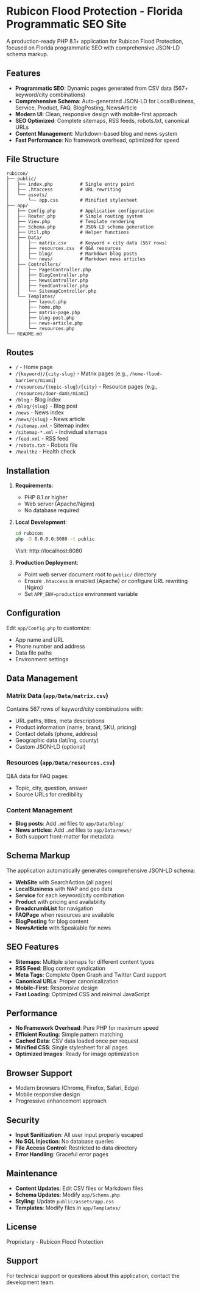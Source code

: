 # Rubicon Flood Protection - Florida Programmatic SEO Site

A production-ready PHP 8.1+ application for Rubicon Flood Protection, focused on Florida programmatic SEO with comprehensive JSON-LD schema markup.

## Features

- **Programmatic SEO**: Dynamic pages generated from CSV data (567+ keyword/city combinations)
- **Comprehensive Schema**: Auto-generated JSON-LD for LocalBusiness, Service, Product, FAQ, BlogPosting, NewsArticle
- **Modern UI**: Clean, responsive design with mobile-first approach
- **SEO Optimized**: Complete sitemaps, RSS feeds, robots.txt, canonical URLs
- **Content Management**: Markdown-based blog and news system
- **Fast Performance**: No framework overhead, optimized for speed

## File Structure

```
rubicon/
├── public/
│   ├── index.php          # Single entry point
│   ├── .htaccess          # URL rewriting
│   └── assets/
│       └── app.css        # Minified stylesheet
├── app/
│   ├── Config.php         # Application configuration
│   ├── Router.php         # Simple routing system
│   ├── View.php           # Template rendering
│   ├── Schema.php         # JSON-LD schema generation
│   ├── Util.php           # Helper functions
│   ├── Data/
│   │   ├── matrix.csv     # Keyword × city data (567 rows)
│   │   ├── resources.csv  # Q&A resources
│   │   ├── blog/          # Markdown blog posts
│   │   └── news/          # Markdown news articles
│   ├── Controllers/
│   │   ├── PagesController.php
│   │   ├── BlogController.php
│   │   ├── NewsController.php
│   │   ├── FeedController.php
│   │   └── SitemapController.php
│   └── Templates/
│       ├── layout.php
│       ├── home.php
│       ├── matrix-page.php
│       ├── blog-post.php
│       ├── news-article.php
│       └── resources.php
└── README.md
```

## Routes

- `/` - Home page
- `/{keyword}/{city-slug}` - Matrix pages (e.g., `/home-flood-barriers/miami`)
- `/resources/{topic-slug}/{city}` - Resource pages (e.g., `/resources/door-dams/miami`)
- `/blog` - Blog index
- `/blog/{slug}` - Blog post
- `/news` - News index
- `/news/{slug}` - News article
- `/sitemap.xml` - Sitemap index
- `/sitemap-*.xml` - Individual sitemaps
- `/feed.xml` - RSS feed
- `/robots.txt` - Robots file
- `/healthz` - Health check

## Installation

1. **Requirements**:
   - PHP 8.1 or higher
   - Web server (Apache/Nginx)
   - No database required

2. **Local Development**:
   ```bash
   cd rubicon
   php -S 0.0.0.0:8080 -t public
   ```
   Visit: http://localhost:8080

3. **Production Deployment**:
   - Point web server document root to `public/` directory
   - Ensure `.htaccess` is enabled (Apache) or configure URL rewriting (Nginx)
   - Set `APP_ENV=production` environment variable

## Configuration

Edit `app/Config.php` to customize:
- App name and URL
- Phone number and address
- Data file paths
- Environment settings

## Data Management

### Matrix Data (`app/Data/matrix.csv`)
Contains 567 rows of keyword/city combinations with:
- URL paths, titles, meta descriptions
- Product information (name, brand, SKU, pricing)
- Contact details (phone, address)
- Geographic data (lat/lng, county)
- Custom JSON-LD (optional)

### Resources (`app/Data/resources.csv`)
Q&A data for FAQ pages:
- Topic, city, question, answer
- Source URLs for credibility

### Content Management
- **Blog posts**: Add `.md` files to `app/Data/blog/`
- **News articles**: Add `.md` files to `app/Data/news/`
- Both support front-matter for metadata

## Schema Markup

The application automatically generates comprehensive JSON-LD schema:

- **WebSite** with SearchAction (all pages)
- **LocalBusiness** with NAP and geo data
- **Service** for each keyword/city combination
- **Product** with pricing and availability
- **BreadcrumbList** for navigation
- **FAQPage** when resources are available
- **BlogPosting** for blog content
- **NewsArticle** with Speakable for news

## SEO Features

- **Sitemaps**: Multiple sitemaps for different content types
- **RSS Feed**: Blog content syndication
- **Meta Tags**: Complete Open Graph and Twitter Card support
- **Canonical URLs**: Proper canonicalization
- **Mobile-First**: Responsive design
- **Fast Loading**: Optimized CSS and minimal JavaScript

## Performance

- **No Framework Overhead**: Pure PHP for maximum speed
- **Efficient Routing**: Simple pattern matching
- **Cached Data**: CSV data loaded once per request
- **Minified CSS**: Single stylesheet for all pages
- **Optimized Images**: Ready for image optimization

## Browser Support

- Modern browsers (Chrome, Firefox, Safari, Edge)
- Mobile responsive design
- Progressive enhancement approach

## Security

- **Input Sanitization**: All user input properly escaped
- **No SQL Injection**: No database queries
- **File Access Control**: Restricted to data directory
- **Error Handling**: Graceful error pages

## Maintenance

- **Content Updates**: Edit CSV files or Markdown files
- **Schema Updates**: Modify `app/Schema.php`
- **Styling**: Update `public/assets/app.css`
- **Templates**: Modify files in `app/Templates/`

## License

Proprietary - Rubicon Flood Protection

## Support

For technical support or questions about this application, contact the development team.
